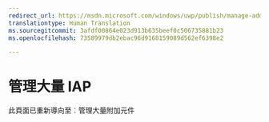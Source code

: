 ```yaml
---
redirect_url: https://msdn.microsoft.com/windows/uwp/publish/manage-add-ons-in-bulk
translationtype: Human Translation
ms.sourcegitcommit: 3afdf00864e023d913b635beef0c506735881b23
ms.openlocfilehash: 73589979db2ebac96d9168159089d562ef6398e2

---
```


# 管理大量 IAP

此頁面已重新導向至︰管理大量附加元件



<!--HONumber=Aug16_HO3-->


